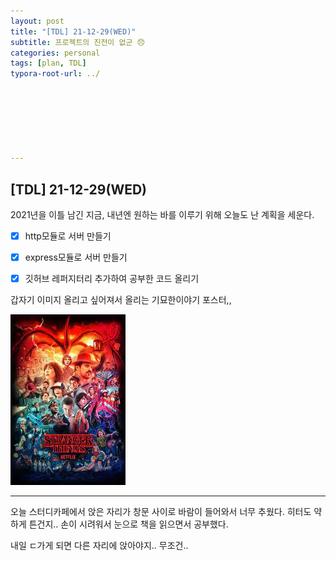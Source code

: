 ```yaml
---
layout: post
title: "[TDL] 21-12-29(WED)"
subtitle: 프로젝트의 진전이 없군 😞
categories: personal
tags: [plan, TDL]
typora-root-url: ../







---
```




## [TDL] 21-12-29(WED) 



2021년을 이틀 남긴 지금, 내년엔 원하는 바를 이루기 위해 오늘도 난 계획을 세운다.



- [x] http모듈로 서버 만들기
- [x] express모듈로 서버 만들기
- [x] 깃허브 레퍼지터리 추가하여 공부한 코드 올리기



갑자기 이미지 올리고 싶어져서 올리는 기묘한이야기 포스터,,

![img](/assets/images/etc/stranger_things.jpg)

___

오늘 스터디카페에서 앉은 자리가 창문 사이로 바람이 들어와서 너무 추웠다. 히터도 약하게 튼건지.. 손이 시려워서 눈으로 책을 읽으면서 공부했다.

내일 ㄷ가게 되면 다른 자리에 앉아야지.. 무조건..